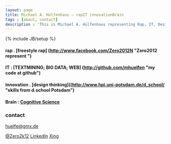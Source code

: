 ```yaml
---
layout: page
title: Michael A. Hülfenhaus – rapIT innovationBrain
tags : [about, contact]
description : 'This is Michael A. Hülfenhaus representing Rap, IT, Design Thinking and Cognitive Science.'
---
```

{% include JB/setup %}

#### rap . [freestyle rap] (http://www.facebook.com/Zero2012N "Zero2012 represent ")

#### IT : [TEXTMINING;  BIG DATA; WEB] (http://github.com/mhuelfen "my code at github")

#### innovation . [design thinking]((http://www.hpi.uni-potsdam.de/d_school/ "skills from d.school Potsdam")

#### Brain : [Cognitive Science](http://cogsci.uni-osnabrueck.de "i'm a cogsci")

### contact  
<huelfe@gmx.de>  

[@Zero2k12](https://twitter.com/Zero2k12 "Michael A. Hülfenhaus on Twitter") [LinkedIn](http://de.linkedin.com/pub/michael-hülfenhaus/84/608/931/ "Michael A. Hülfenhaus LinkedIn") [Xing](https://www.xing.com/profile/Michael_Huelfenhaus "Michael A. Hülfenhaus Xing" ) 